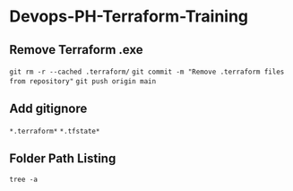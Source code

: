 # Devops-PH-Terraform-Training

## Remove Terraform .exe

`git rm -r --cached .terraform/`
`git commit -m "Remove .terraform files from repository"`
`git push origin main`

## Add gitignore

`*.terraform*`
`*.tfstate*`

## Folder Path Listing

`tree -a`
